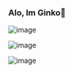 ### Alo, Im Ginko👋

![image](https://user-images.githubusercontent.com/71034041/133732721-c9f0f643-fe13-4bcb-b55a-17682515ae2e.png)

![image](https://user-images.githubusercontent.com/71034041/133733093-9c09ec4e-898b-4060-80fe-ce71c3d7baa8.png)

![image](https://user-images.githubusercontent.com/71034041/133732811-8bd84e11-c8c1-4de0-9ac7-743074aca6d6.png)

<!--
**ginkoemdon/ginkoemdon** is a ✨ _special_ ✨ repository because its `README.md` (this file) appears on your GitHub profile.

Here are some ideas to get you started:

- 🔭 I’m currently working on ...
- 🌱 I’m currently learning ...
- 👯 I’m looking to collaborate on ...
- 🤔 I’m looking for help with ...
- 💬 Ask me about ...
- 📫 How to reach me: ...
- 😄 Pronouns: ...
- ⚡ Fun fact: ...
-->
